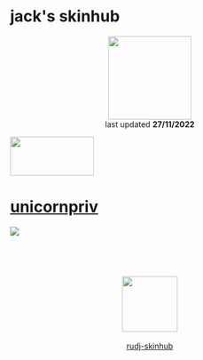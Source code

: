 # jack's skinhub
<p align="center">
<a href="https://www.youtube.com/channel/UCQv7vaJwPNS5YWCZAC2YesA">
  <img src="https://i.imgur.com/AijpMmj.png"  
       width="150"
       height="150"></a>
<br>
last updated <b>27/11/2022</b>
</p>

<a href="https://www.youtube.com/watch?v=kbbgypvGPgM">
<img src="https://i.imgur.com/uDyKiLi.png"
       width="151" 
       height="70"/></a>

# [unicornpriv](https://github.com/rudj-skinhub/woal/raw/tyfh/bored/unicornpriv.osk)
[![](https://i.imgur.com/Xm3MWwC.png)](https://github.com/rudj-skinhub/woal/raw/tyfh/bored/unicornpriv.osk)

#
<p align="center">
  <br></br>
  <a href="https://www.youtube.com/channel/UCQv7vaJwPNS5YWCZAC2YesA">
  <img src="https://i.imgur.com/YWbDUUy.png"  
       width="100" 
       height="100"></a>
  <br></br>
  <a href="README.md">rudj-skinhub</a>
 </p>

